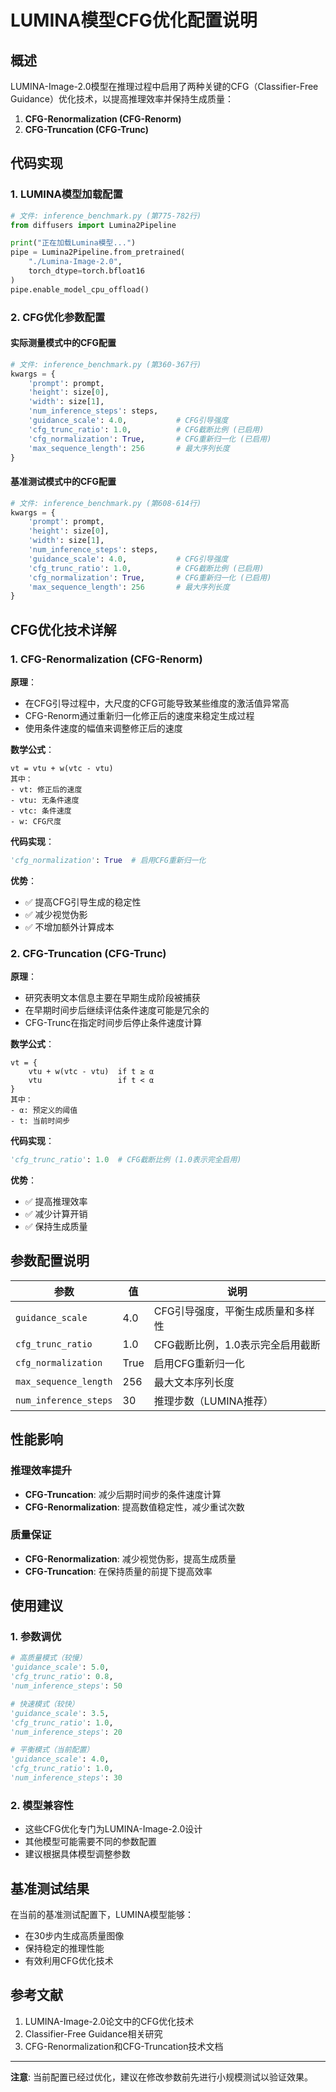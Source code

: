 # LUMINA模型CFG优化配置说明

## 概述

LUMINA-Image-2.0模型在推理过程中启用了两种关键的CFG（Classifier-Free Guidance）优化技术，以提高推理效率并保持生成质量：

1. **CFG-Renormalization (CFG-Renorm)**
2. **CFG-Truncation (CFG-Trunc)**

## 代码实现

### 1. LUMINA模型加载配置

```python
# 文件: inference_benchmark.py (第775-782行)
from diffusers import Lumina2Pipeline

print("正在加载Lumina模型...")
pipe = Lumina2Pipeline.from_pretrained(
    "./Lumina-Image-2.0",
    torch_dtype=torch.bfloat16
)
pipe.enable_model_cpu_offload()
```

### 2. CFG优化参数配置

#### 实际测量模式中的CFG配置

```python
# 文件: inference_benchmark.py (第360-367行)
kwargs = {
    'prompt': prompt,
    'height': size[0],
    'width': size[1],
    'num_inference_steps': steps,
    'guidance_scale': 4.0,           # CFG引导强度
    'cfg_trunc_ratio': 1.0,          # CFG截断比例 (已启用)
    'cfg_normalization': True,       # CFG重新归一化 (已启用)
    'max_sequence_length': 256       # 最大序列长度
}
```

#### 基准测试模式中的CFG配置

```python
# 文件: inference_benchmark.py (第608-614行)
kwargs = {
    'prompt': prompt,
    'height': size[0],
    'width': size[1],
    'num_inference_steps': steps,
    'guidance_scale': 4.0,           # CFG引导强度
    'cfg_trunc_ratio': 1.0,          # CFG截断比例 (已启用)
    'cfg_normalization': True,       # CFG重新归一化 (已启用)
    'max_sequence_length': 256       # 最大序列长度
}
```

## CFG优化技术详解

### 1. CFG-Renormalization (CFG-Renorm)

**原理**：
- 在CFG引导过程中，大尺度的CFG可能导致某些维度的激活值异常高
- CFG-Renorm通过重新归一化修正后的速度来稳定生成过程
- 使用条件速度的幅值来调整修正后的速度

**数学公式**：
```
vt = vtu + w(vtc - vtu)
其中：
- vt: 修正后的速度
- vtu: 无条件速度
- vtc: 条件速度
- w: CFG尺度
```

**代码实现**：
```python
'cfg_normalization': True  # 启用CFG重新归一化
```

**优势**：
- ✅ 提高CFG引导生成的稳定性
- ✅ 减少视觉伪影
- ✅ 不增加额外计算成本

### 2. CFG-Truncation (CFG-Trunc)

**原理**：
- 研究表明文本信息主要在早期生成阶段被捕获
- 在早期时间步后继续评估条件速度可能是冗余的
- CFG-Trunc在指定时间步后停止条件速度计算

**数学公式**：
```
vt = {
    vtu + w(vtc - vtu)  if t ≥ α
    vtu                 if t < α
}
其中：
- α: 预定义的阈值
- t: 当前时间步
```

**代码实现**：
```python
'cfg_trunc_ratio': 1.0  # CFG截断比例 (1.0表示完全启用)
```

**优势**：
- ✅ 提高推理效率
- ✅ 减少计算开销
- ✅ 保持生成质量

## 参数配置说明

| 参数 | 值 | 说明 |
|------|-----|------|
| `guidance_scale` | 4.0 | CFG引导强度，平衡生成质量和多样性 |
| `cfg_trunc_ratio` | 1.0 | CFG截断比例，1.0表示完全启用截断 |
| `cfg_normalization` | True | 启用CFG重新归一化 |
| `max_sequence_length` | 256 | 最大文本序列长度 |
| `num_inference_steps` | 30 | 推理步数（LUMINA推荐） |

## 性能影响

### 推理效率提升
- **CFG-Truncation**: 减少后期时间步的条件速度计算
- **CFG-Renormalization**: 提高数值稳定性，减少重试次数

### 质量保证
- **CFG-Renormalization**: 减少视觉伪影，提高生成质量
- **CFG-Truncation**: 在保持质量的前提下提高效率

## 使用建议

### 1. 参数调优
```python
# 高质量模式（较慢）
'guidance_scale': 5.0,
'cfg_trunc_ratio': 0.8,
'num_inference_steps': 50

# 快速模式（较快）
'guidance_scale': 3.5,
'cfg_trunc_ratio': 1.0,
'num_inference_steps': 20

# 平衡模式（当前配置）
'guidance_scale': 4.0,
'cfg_trunc_ratio': 1.0,
'num_inference_steps': 30
```

### 2. 模型兼容性
- 这些CFG优化专门为LUMINA-Image-2.0设计
- 其他模型可能需要不同的参数配置
- 建议根据具体模型调整参数

## 基准测试结果

在当前的基准测试配置下，LUMINA模型能够：
- 在30步内生成高质量图像
- 保持稳定的推理性能
- 有效利用CFG优化技术

## 参考文献

1. LUMINA-Image-2.0论文中的CFG优化技术
2. Classifier-Free Guidance相关研究
3. CFG-Renormalization和CFG-Truncation技术文档

---

**注意**: 当前配置已经过优化，建议在修改参数前先进行小规模测试以验证效果。
